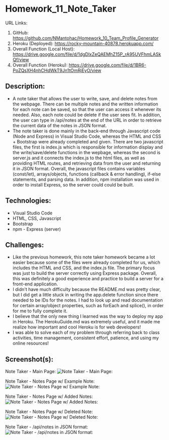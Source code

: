 # Homework_11_Note_Taker

URL Links:
  1) GitHub: https://github.com/NMantohac/Homework_10_Team_Profile_Generator
  2) Heroku (Deployed): https://rocky-mountain-40878.herokuapp.com/
  2) Overall Function (Local Host): https://drive.google.com/file/d/1dgDlxZeQAEMhZ15P_rA95UVFhmLASkQf/view
  3) Overall Function (Heroku): https://drive.google.com/file/d/1BR6-PoZQsXH4nhCHdWkT9Jn1tOmRjEyO/view
  
## Description:
  - A note taker that allows the user to write, save, and delete notes from the webpage. There can be multiple notes and the written
    information for each note can be saved, so that the user can access it whenever its needed. Also, each note could be delete 
    if the user sees fit. In addition, the user can type in /api/notes at the end of the URL in order to retrieve the current data 
    of the notes in JSON format. 
  - The note taker is done mainly in the back-end through Javascript code (Node and Express) in Visual Studio Code, whereas the 
    HTML and CSS + Bootstrap were already completed and given. There are two javascript files, the first is index.js which is 
    responsible for information display and the write/save/delete functions in the wepbage, whereas the second is server.js and it 
    connects the index.js to the html files, as well as providing HTML routes, and retrieving data from the user and returning it in 
    JSON format. Overall, the javascript files contains variables (const/let), arrays/objects, functions (callback & error handling), 
    if-else statements, and parsing data. In addition, npm installation was used in order to install Express, so the server could 
    could be built.
  
## Technologies:
  - Visual Studio Code
  - HTML, CSS, Javascript
  - Bootstrap
  - npm - Express (server)
  
## Challenges:
  - Like the previous homework, this note taker homework became a lot easier because some of the files were already completed for us,
    which includes the HTML and CSS, and the index.js file. The primary focus was just to build the server correctly using Express 
    package. Overall, this was definitely a good experience and practice to build a server for a front-end application. 
  - I didn't have much difficulty because the README.md was pretty clear, but I did get a little stuck in writing the app.delete 
    function since there needed to be IDs for the notes. I had to look up and read documentation for certain array/object properties,
    such as forEach and splice(), in order for me to fully complete it.
  - I believe that the only new thing I learned was the way to deploy my app in Heroku. The HerokuGuide.md was extremely useful, and it
    made me realize how important and cool Heroku is for web developers!
  - I was able to solve each of my problem through referring back to class activities, time management, consistent effort, 
    patience, and using my online resources!
    
## Screenshot(s):
  
  Note Taker - Main Page:
  ![Note Taker - Main Page:](https://puu.sh/FBfSU/e71fe16f4e.png)
  
  Note Taker - Notes Page w/ Example Note:
  ![Note Taker - Notes Page w/ Example Note:](https://puu.sh/FBfTg/4d3731cf1e.png)
  
  Note Taker - Notes Page w/ Added Notes:
  ![Note Taker - Notes Page w/ Added Notes:](https://puu.sh/FBfUT/646cf58c84.png)
  
  Note Taker - Notes Page w/ Deleted Note:
  ![Note Taker - Notes Page w/ Deleted Note:](https://puu.sh/FBfV3/931b4acaa8.png)
  
  Note Taker - /api/notes in JSON format:
  ![Note Taker - /api/notes in JSON format:](https://puu.sh/FBfYB/a02a54d9d5.png)
